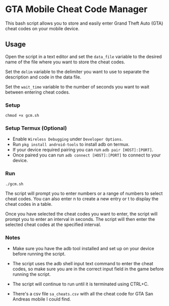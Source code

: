 # GTA Mobile Cheat Code Manager

This bash script allows you to store and easily enter Grand Theft Auto (GTA) cheat codes on your mobile device.

## Usage

Open the script in a text editor and set the `data_file` variable to the desired name of the file where you want to store the cheat codes.

Set the `delim` variable to the delimiter you want to use to separate the description and code in the data file.

Set the `wait_time` variable to the number of seconds you want to wait between entering cheat codes.



### Setup

    chmod +x gcm.sh

### Setup Termux (Optional)
- Enable `Wireless Debugging` under `Developer Options`.
- Run `pkg install android-tools` to install adb on termux.
- If your device required pairing you can run `adb pair [HOST]:[PORT]`.
- Once paired you can run `adb connect [HOST]:[PORT]` to connect to your device.

### Run

    ./gcm.sh

The script will prompt you to enter numbers or a range of numbers to select cheat codes. You can also enter n to create a new entry or t to display the cheat codes in a table.

Once you have selected the cheat codes you want to enter, the script will prompt you to enter an interval in seconds. The script will then enter the selected cheat codes at the specified interval.


### Notes

- Make sure you have the adb tool installed and set up on your device before running the script.

- The script uses the adb shell input text command to enter the cheat codes, so make sure you are in the correct input field in the game before running the script.

- The script will continue to run until it is terminated using CTRL+C.

- There's a csv file `sa_cheats.csv` with all the cheat code for GTA San Andreas mobile I could find.